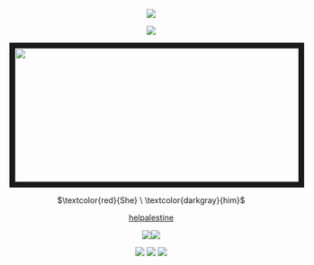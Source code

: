 <p align="center">
<img src="https://64.media.tumblr.com/1f6defab609b58941adf09571c3e6c00/60f3f5e5f7e96333-dd/s1280x1920/68b9ba853c3a810e639d00e714b0abfe2c97a47f.pnj"/>
</p>
<p align="center">
<img src="https://64.media.tumblr.com/8dd929363ed57df8626cdbbe3dccf861/c74de60fc71203bc-e4/s75x75_c1/fa5e66dfa96a969df80646a7f141181ade513a11.gifv"/>
</p>
<p align="center">
<img src="https://files.catbox.moe/7lthjw.gif" width="600" height="238" border="10"/>
</p>

<p align="center">
$\textcolor{red}{She} \ \textcolor{darkgray}{him}$
</p>

<div align="center">
  
  [helpalestine](https://arab.org/click-to-help/palestine/)
</div>


<p align="center">
<img src="https://64.media.tumblr.com/eaf500c3552da09c81a41ed1b7b4b7e8/981e193c1ba2a2e0-71/s540x810/bdbdb844df9655c4e8a943f77c812742450fec29.gifv"/><img src="[https://64.media.tumblr.com/eaf500c3552da09c81a41ed1b7b4b7e8/981e193c1ba2a2e0-71/s540x810/bdbdb844df9655c4e8a943f77c812742450fec29.gifv](https://64.media.tumblr.com/eaf500c3552da09c81a41ed1b7b4b7e8/15f03c08cc880ec5-b3/s540x810/b92ec8ed8c99e2ba8980d449342c69399f870e1f.gifv)https://64.media.tumblr.com/eaf500c3552da09c81a41ed1b7b4b7e8/15f03c08cc880ec5-b3/s540x810/b92ec8ed8c99e2ba8980d449342c69399f870e1f.gifv"/>
</p>

<div align="center">
  
  [![](https://64.media.tumblr.com/f349a7cbd231bd04145fd50aab22eaca/4149a1d35ab9816c-5d/s75x75_c1/a8317198e7f68ebafc6418ec63d5aff88c5d54ee.gifv)](https://rentry.co/shotguns)  [![](https://64.media.tumblr.com/f9fe1c85cc55ce9dd6fb8fa64d47cf72/4149a1d35ab9816c-aa/s75x75_c1/59e2a4913e51b634f6afce929e139ed3c78cfb6d.gifv)](https://boothill.123guestbook.com/)  [![](https://64.media.tumblr.com/f349a7cbd231bd04145fd50aab22eaca/4149a1d35ab9816c-5d/s75x75_c1/a8317198e7f68ebafc6418ec63d5aff88c5d54ee.gifv)](https://drawme.share-on.me/FcHFush0CM)
</div>


